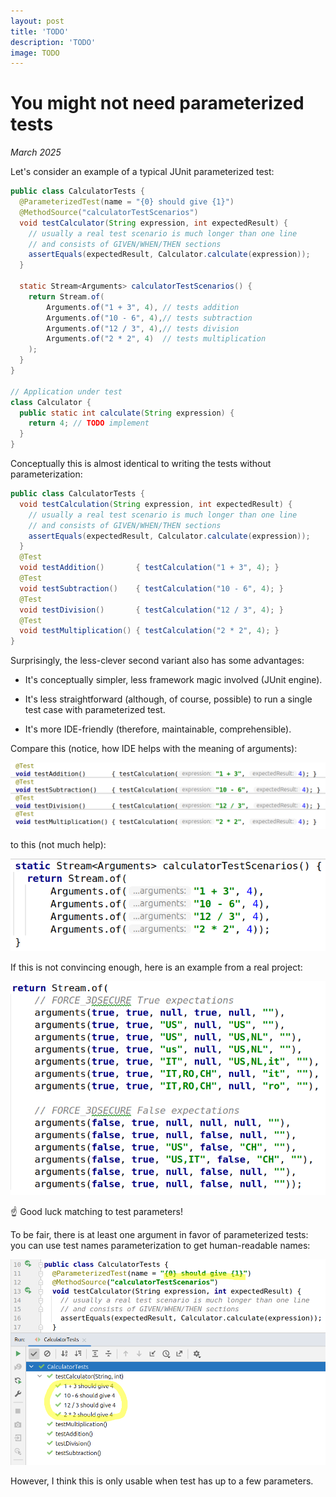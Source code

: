 ```yaml
---
layout: post
title: 'TODO'
description: 'TODO'
image: TODO
---
```


# You might not need parameterized tests

_March 2025_

Let's consider an example of a typical JUnit parameterized test:

```java
public class CalculatorTests {
  @ParameterizedTest(name = "{0} should give {1}")
  @MethodSource("calculatorTestScenarios")
  void testCalculator(String expression, int expectedResult) {
    // usually a real test scenario is much longer than one line
    // and consists of GIVEN/WHEN/THEN sections
    assertEquals(expectedResult, Calculator.calculate(expression));
  }

  static Stream<Arguments> calculatorTestScenarios() {
    return Stream.of(
        Arguments.of("1 + 3", 4), // tests addition
        Arguments.of("10 - 6", 4),// tests subtraction 
        Arguments.of("12 / 3", 4),// tests division
        Arguments.of("2 * 2", 4)  // tests multiplication
    );
  }
}

// Application under test
class Calculator {
  public static int calculate(String expression) {
    return 4; // TODO implement
  }
}
```

Conceptually this is almost identical to writing the tests without parameterization:

```java
public class CalculatorTests {
  void testCalculation(String expression, int expectedResult) {
    // usually a real test scenario is much longer than one line
    // and consists of GIVEN/WHEN/THEN sections
    assertEquals(expectedResult, Calculator.calculate(expression));
  }
  @Test
  void testAddition()       { testCalculation("1 + 3", 4); }
  @Test
  void testSubtraction()    { testCalculation("10 - 6", 4); }
  @Test
  void testDivision()       { testCalculation("12 / 3", 4); }
  @Test
  void testMultiplication() { testCalculation("2 * 2", 4); }
}
```

Surprisingly, the less-clever second variant also has some advantages:

- It's conceptually simpler, less framework magic involved (JUnit engine).

- It's less straightforward (although, of course, possible) to run a single test case with parameterized test.
  
- It's more IDE-friendly (therefore, maintainable, comprehensible).

Compare this (notice, how IDE helps with the meaning of arguments):

![](param_tests1.png)

to this (not much help):

![](param_tests2.png)

If this is not convincing enough, here is an example from a real project:

![](param_tests3.png)

☝ Good luck matching to test parameters!

To be fair, there is at least one argument in favor of parameterized tests: you can use test names parameterization to get human-readable names:

![](param_tests4.png)

However, I think this is only usable when test has up to a few parameters.




